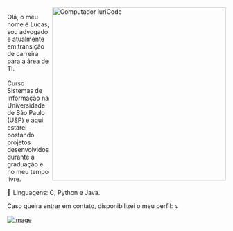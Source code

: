 <img src="https://raw.githubusercontent.com/MicaelliMedeiros/micaellimedeiros/master/image/computer-illustration.png" min-width="400px" max-width="400px" width="400px" align="right" alt="Computador iuriCode">

<p align="left"> 
  Olá, o meu nome é Lucas, sou advogado e atualmente em transição de carreira para a área de TI. <br><br>Curso Sistemas de Informação na Universidade de São Paulo (USP) e aqui estarei postando projetos desenvolvidos durante a graduação e no meu tempo livre.
</p>

<p align="left">
  🦄 Linguagens: C, Python e Java.
</p>


<p align="left">
  Caso queira entrar em contato, disponibilizei o meu perfil: ⤵️
</p>

 [![image](https://img.shields.io/badge/LinkedIn-0077B5?style=for-the-badge&logo=linkedin&logoColor=white)](https://www.linkedin.com/in/lucasloureiror/)

</p>  
